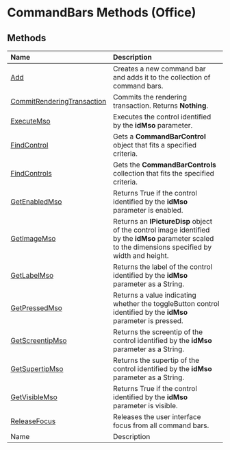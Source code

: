 
# CommandBars Methods (Office)

## Methods



|**Name**|**Description**|
|:-----|:-----|
| [Add](544cfa94-924a-90ca-d716-c7b2f9e8732f.md)|Creates a new command bar and adds it to the collection of command bars.|
| [CommitRenderingTransaction](a3174734-305b-03dc-2da1-3d25fd74185d.md)|Commits the rendering transaction. Returns  **Nothing**.|
| [ExecuteMso](6f608475-7a79-48c7-abff-86d9ab07fe80.md)|Executes the control identified by the  **idMso** parameter.|
| [FindControl](07ec0c01-3cf4-3165-cfb2-c596b5e39abd.md)|Gets a  **CommandBarControl** object that fits a specified criteria.|
| [FindControls](79c46884-816d-def6-2bff-85b59b0831ea.md)|Gets the  **CommandBarControls** collection that fits the specified criteria.|
| [GetEnabledMso](68af6404-53ee-4c69-51fa-4d489736d228.md)|Returns True if the control identified by the  **idMso** parameter is enabled.|
| [GetImageMso](36261e2b-9cbf-b0b6-5892-63bbb2f93959.md)|Returns an  **IPictureDisp** object of the control image identified by the **idMso** parameter scaled to the dimensions specified by width and height.|
| [GetLabelMso](1ab6f700-e3c3-a89d-790f-10c27a6b495c.md)|Returns the label of the control identified by the  **idMso** parameter as a String.|
| [GetPressedMso](97811bb6-cc5c-eccc-9149-76bdfa37541f.md)|Returns a value indicating whether the toggleButton control identified by the  **idMso** parameter is pressed.|
| [GetScreentipMso](23411622-2b35-0c0e-9373-9bc75c5e433e.md)|Returns the screentip of the control identified by the  **idMso** parameter as a String.|
| [GetSupertipMso](e116402f-bbb7-8cd3-6305-7daf85feb514.md)|Returns the supertip of the control identified by the  **idMso** parameter as a String.|
| [GetVisibleMso](ab916050-e1af-0752-9734-23d0fe27542f.md)|Returns True if the control identified by the  **idMso** parameter is visible.|
| [ReleaseFocus](2ddca1e1-b8f4-a09c-120d-498b816747c4.md)|Releases the user interface focus from all command bars.|
|Name|Description|

